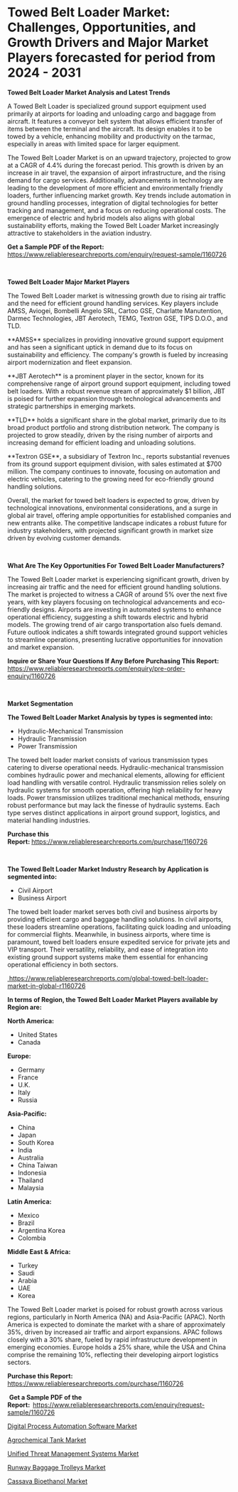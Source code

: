 <p><h1>Towed Belt Loader Market: Challenges, Opportunities, and Growth Drivers and Major Market Players forecasted for period from 2024 - 2031</h1></p><p><strong>Towed Belt Loader Market Analysis and Latest Trends</strong></p>
<p><p>A Towed Belt Loader is specialized ground support equipment used primarily at airports for loading and unloading cargo and baggage from aircraft. It features a conveyor belt system that allows efficient transfer of items between the terminal and the aircraft. Its design enables it to be towed by a vehicle, enhancing mobility and productivity on the tarmac, especially in areas with limited space for larger equipment.</p><p>The Towed Belt Loader Market is on an upward trajectory, projected to grow at a CAGR of 4.4% during the forecast period. This growth is driven by an increase in air travel, the expansion of airport infrastructure, and the rising demand for cargo services. Additionally, advancements in technology are leading to the development of more efficient and environmentally friendly loaders, further influencing market growth. Key trends include automation in ground handling processes, integration of digital technologies for better tracking and management, and a focus on reducing operational costs. The emergence of electric and hybrid models also aligns with global sustainability efforts, making the Towed Belt Loader Market increasingly attractive to stakeholders in the aviation industry.</p></p>
<p><strong>Get a Sample PDF of the Report:&nbsp;</strong> <a href="https://www.reliableresearchreports.com/enquiry/request-sample/1160726?utm_campaign=10&utm_medium=2&utm_source=Github&utm_content=ia&utm_term=05122024&utm_id=towed-belt-loader">https://www.reliableresearchreports.com/enquiry/request-sample/1160726</a></p>
<p>&nbsp;</p>
<p><strong>Towed Belt Loader Major Market Players</strong></p>
<p><p>The Towed Belt Loader market is witnessing growth due to rising air traffic and the need for efficient ground handling services. Key players include AMSS, Aviogei, Bombelli Angelo SRL, Cartoo GSE, Charlatte Manutention, Darmec Technologies, JBT Aerotech, TEMG, Textron GSE, TIPS D.O.O., and TLD.</p><p>**AMSS** specializes in providing innovative ground support equipment and has seen a significant uptick in demand due to its focus on sustainability and efficiency. The company's growth is fueled by increasing airport modernization and fleet expansion.</p><p>**JBT Aerotech** is a prominent player in the sector, known for its comprehensive range of airport ground support equipment, including towed belt loaders. With a robust revenue stream of approximately $1 billion, JBT is poised for further expansion through technological advancements and strategic partnerships in emerging markets.</p><p>**TLD** holds a significant share in the global market, primarily due to its broad product portfolio and strong distribution network. The company is projected to grow steadily, driven by the rising number of airports and increasing demand for efficient loading and unloading solutions.</p><p>**Textron GSE**, a subsidiary of Textron Inc., reports substantial revenues from its ground support equipment division, with sales estimated at $700 million. The company continues to innovate, focusing on automation and electric vehicles, catering to the growing need for eco-friendly ground handling solutions.</p><p>Overall, the market for towed belt loaders is expected to grow, driven by technological innovations, environmental considerations, and a surge in global air travel, offering ample opportunities for established companies and new entrants alike. The competitive landscape indicates a robust future for industry stakeholders, with projected significant growth in market size driven by evolving customer demands.</p></p>
<p>&nbsp;</p>
<p><strong>What Are The Key Opportunities For Towed Belt Loader Manufacturers?</strong></p>
<p><p>The Towed Belt Loader market is experiencing significant growth, driven by increasing air traffic and the need for efficient ground handling solutions. The market is projected to witness a CAGR of around 5% over the next five years, with key players focusing on technological advancements and eco-friendly designs. Airports are investing in automated systems to enhance operational efficiency, suggesting a shift towards electric and hybrid models. The growing trend of air cargo transportation also fuels demand. Future outlook indicates a shift towards integrated ground support vehicles to streamline operations, presenting lucrative opportunities for innovation and market expansion.</p></p>
<p><strong>Inquire or Share Your Questions If Any Before Purchasing This Report:</strong> <a href="https://www.reliableresearchreports.com/enquiry/pre-order-enquiry/1160726?utm_campaign=10&utm_medium=2&utm_source=Github&utm_content=ia&utm_term=05122024&utm_id=towed-belt-loader">https://www.reliableresearchreports.com/enquiry/pre-order-enquiry/1160726</a></p>
<p>&nbsp;</p>
<p><strong>Market Segmentation</strong></p>
<p><strong>The Towed Belt Loader Market Analysis by types is segmented into:</strong></p>
<p><ul><li>Hydraulic-Mechanical Transmission</li><li>Hydraulic Transmission</li><li>Power Transmission</li></ul></p>
<p><p>The towed belt loader market consists of various transmission types catering to diverse operational needs. Hydraulic-mechanical transmission combines hydraulic power and mechanical elements, allowing for efficient load handling with versatile control. Hydraulic transmission relies solely on hydraulic systems for smooth operation, offering high reliability for heavy loads. Power transmission utilizes traditional mechanical methods, ensuring robust performance but may lack the finesse of hydraulic systems. Each type serves distinct applications in airport ground support, logistics, and material handling industries.</p></p>
<p><strong>Purchase this Report:&nbsp;</strong><a href="https://www.reliableresearchreports.com/purchase/1160726?utm_campaign=10&utm_medium=2&utm_source=Github&utm_content=ia&utm_term=05122024&utm_id=towed-belt-loader">https://www.reliableresearchreports.com/purchase/1160726</a></p>
<p>&nbsp;</p>
<p><strong>The Towed Belt Loader Market Industry Research by Application is segmented into:</strong></p>
<p><ul><li>Civil Airport</li><li>Business Airport</li></ul></p>
<p><p>The towed belt loader market serves both civil and business airports by providing efficient cargo and baggage handling solutions. In civil airports, these loaders streamline operations, facilitating quick loading and unloading for commercial flights. Meanwhile, in business airports, where time is paramount, towed belt loaders ensure expedited service for private jets and VIP transport. Their versatility, reliability, and ease of integration into existing ground support systems make them essential for enhancing operational efficiency in both sectors.</p></p>
<p><a href="https://www.reliableresearchreports.com/global-towed-belt-loader-market-in-global-r1160726?utm_campaign=10&utm_medium=2&utm_source=Github&utm_content=ia&utm_term=05122024&utm_id=towed-belt-loader">&nbsp;https://www.reliableresearchreports.com/global-towed-belt-loader-market-in-global-r1160726</a></p>
<p><strong>In terms of Region, the Towed Belt Loader Market Players available by Region are:</strong></p>
<p>
    <p> <strong> North America: </strong>
        <ul>
            <li>United States</li>
            <li>Canada</li>
        </ul>
        </p> 
    <p> <strong> Europe: </strong>
        <ul>
            <li>Germany</li>
            <li>France</li>
            <li>U.K.</li>
            <li>Italy</li>
            <li>Russia</li>
        </ul>
        </p> 
    <p> <strong> Asia-Pacific: </strong>
        <ul>
            <li>China</li>
            <li>Japan</li>
            <li>South Korea</li>
            <li>India</li>
            <li>Australia</li>
            <li>China Taiwan</li>
            <li>Indonesia</li>
            <li>Thailand</li>
            <li>Malaysia</li>
        </ul>
        </p> 
    <p> <strong> Latin America: </strong>
        <ul>
            <li>Mexico</li>
            <li>Brazil</li>
            <li>Argentina Korea</li>
            <li>Colombia</li>
        </ul>
        </p> 
    <p> <strong> Middle East & Africa: </strong>
        <ul>
            <li>Turkey</li>
            <li>Saudi</li>
            <li>Arabia</li>
            <li>UAE</li>
            <li>Korea</li>
        </ul>
    </p>
    </p>
<p><p>The Towed Belt Loader market is poised for robust growth across various regions, particularly in North America (NA) and Asia-Pacific (APAC). North America is expected to dominate the market with a share of approximately 35%, driven by increased air traffic and airport expansions. APAC follows closely with a 30% share, fueled by rapid infrastructure development in emerging economies. Europe holds a 25% share, while the USA and China comprise the remaining 10%, reflecting their developing airport logistics sectors.</p></p>
<p><strong>Purchase this Report: </strong><a href="https://www.reliableresearchreports.com/purchase/1160726?utm_campaign=10&utm_medium=2&utm_source=Github&utm_content=ia&utm_term=05122024&utm_id=towed-belt-loader">https://www.reliableresearchreports.com/purchase/1160726</a></p>
<p>&nbsp;<strong>Get a Sample PDF of the Report:&nbsp;&nbsp;</strong><a href="https://www.reliableresearchreports.com/enquiry/request-sample/1160726?utm_campaign=10&utm_medium=2&utm_source=Github&utm_content=ia&utm_term=05122024&utm_id=towed-belt-loader">https://www.reliableresearchreports.com/enquiry/request-sample/1160726</a></p>
<p><strong></strong></p>
<p><p><a href="https://www.linkedin.com/pulse/revenue-growth-digital-process-automation-software-market-jwgme?utm_campaign=10&utm_medium=2&utm_source=Github&utm_content=ia&utm_term=05122024&utm_id=towed-belt-loader">Digital Process Automation Software Market</a></p><p><a href="https://issuu.com/reportprime-2/docs/agrochemical-tank-market-size-2030.pptx?utm_campaign=10&utm_medium=2&utm_source=Github&utm_content=ia&utm_term=05122024&utm_id=towed-belt-loader">Agrochemical Tank Market</a></p><p><a href="https://www.linkedin.com/pulse/detailed-unified-threat-management-systems-market-analysis-expected-6c8oe?utm_campaign=10&utm_medium=2&utm_source=Github&utm_content=ia&utm_term=05122024&utm_id=towed-belt-loader">Unified Threat Management Systems Market</a></p><p><a href="https://github.com/BryceTownsendr/Market-Research-Report-List-7/blob/main/runway-baggage-trolleys-market.md?utm_campaign=10&utm_medium=2&utm_source=Github&utm_content=ia&utm_term=05122024&utm_id=towed-belt-loader">Runway Baggage Trolleys Market</a></p><p><a href="https://issuu.com/reportprime-2/docs/cassava-bioethanol-market-size-2030.pptx?utm_campaign=10&utm_medium=2&utm_source=Github&utm_content=ia&utm_term=05122024&utm_id=towed-belt-loader">Cassava Bioethanol Market</a></p></p>